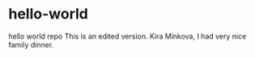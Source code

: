 # hello-world
hello world repo
This is an edited version. 
Kira Minkova, I had very nice family dinner.
